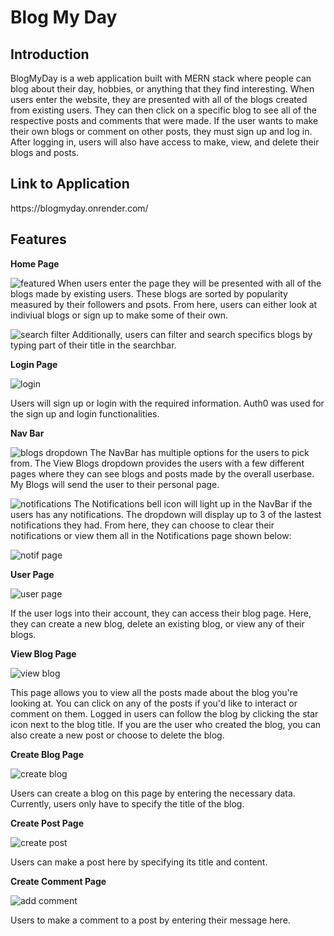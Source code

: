 # Blog My Day


<h2>Introduction</h2>
BlogMyDay is a web application built with MERN stack where people can blog about their day, hobbies, or anything that they find interesting. When users enter the website, they are presented with all of the blogs created from existing users. They can then click on a specific blog to see all of the respective posts and comments that were made. If the user wants to make their own blogs or comment on other posts, they must sign up and log in. After logging in, users will also have access to make, view, and delete their blogs and posts.


<h2>Link to Application</h2>
https://blogmyday.onrender.com/


Features
----
__Home Page__ 

![featured](https://user-images.githubusercontent.com/27057402/216795792-60403b65-f515-4c19-b56d-45315acf2d02.PNG)
When users enter the page they will be presented with all of the blogs made by existing users. These blogs are sorted by popularity measured by their followers and psots. From here, users can either look at indiviual blogs or sign up to make some of their own.

![search filter](https://user-images.githubusercontent.com/27057402/216795824-362ea935-08be-47dd-afd7-bc969324b252.PNG)
Additionally, users can filter and search specifics blogs by typing part of their title in the searchbar.

__Login Page__ 

![login](https://user-images.githubusercontent.com/27057402/214251560-203ebc56-21de-42a0-ab88-505842b00187.PNG)

Users will sign up or login with the required information. Auth0 was used for the sign up and login functionalities.

__Nav Bar__ 

![blogs dropdown](https://user-images.githubusercontent.com/27057402/216796095-65c05819-d62b-46c0-8b09-9d9b32758d06.png)
The NavBar has multiple options for the users to pick from. The View Blogs dropdown provides the users with a few different pages where they can see blogs and posts made by the overall userbase. My Blogs will send the user to their personal page. 

![notifications](https://user-images.githubusercontent.com/27057402/216796162-36a3f417-de68-4612-af36-ec1db60ebbf3.png)
The Notifications bell icon will light up in the NavBar if the users has any notifications. The dropdown will display up to 3 of the lastest notifications they had. From here, they can choose to clear their notifications or view them all in the Notifications page shown below:

![notif page](https://user-images.githubusercontent.com/27057402/216796205-fa46af06-5891-4b42-8f2a-dbb9ddf45036.PNG)

__User Page__ 

![user page](https://user-images.githubusercontent.com/27057402/216795859-72b03e2b-f016-46b6-a620-318e1d9b5fb1.PNG)

If the user logs into their account, they can access their blog page. Here, they can create a new blog, delete an existing blog, or view any of their blogs.

__View Blog Page__ 

![view blog](https://user-images.githubusercontent.com/27057402/216795868-54c8d2f5-1569-4bd7-9b9e-5fb164a7392c.PNG)

This page allows you to view all the posts made about the blog you're looking at. You can click on any of the posts if you'd like to interact or comment on them. Logged in users can follow the blog by clicking the star icon next to the blog title. If you are the user who created the blog, you can also create a new post or choose to delete the blog.

__Create Blog Page__ 

![create blog](https://user-images.githubusercontent.com/27057402/214251532-ab538f74-41ef-4fde-a906-bf4919159e4f.PNG)

Users can create a blog on this page by entering the necessary data. Currently, users only have to specify the title of the blog.

__Create Post Page__ 

![create post](https://user-images.githubusercontent.com/27057402/214251507-8218eae2-afa9-4e79-becd-b21f835832d3.PNG)

Users can make a post here by specifying its title and content.

__Create Comment Page__ 

![add comment](https://user-images.githubusercontent.com/27057402/214251448-846fd082-0aaf-459c-86a2-a328113660d9.PNG)

Users to make a comment to a post by entering their message here.
